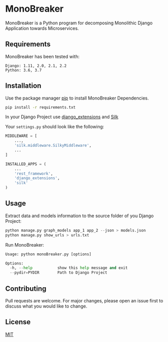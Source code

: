 # MonoBreaker

MonoBreaker is a Python program for decomposing Monolithic Django Application towards Microservices.

## Requirements

MonoBreaker has been tested with:

    Django: 1.11, 2.0, 2.1, 2.2
    Python: 3.6, 3.7


## Installation

Use the package manager [pip](https://pip.pypa.io/en/stable/) to install MonoBreaker Dependencies.

```bash
pip install -r requirements.txt
```
In your Django Project use [django_extensions](https://github.com/django-extensions/django-extensions) and [Silk](https://github.com/jazzband/django-silk)  

Your `settings.py` should look like the following:
```python
MIDDLEWARE = [
    ...,
    'silk.middleware.SilkyMiddleware',
    ...
]

INSTALLED_APPS = (
    ...
    'rest_framework',
    'django_extensions',
    'silk'
)
```

## Usage

Extract data and models information to the source folder of you Django Project:
```python
python manage.py graph_models app_1 app_2 --json > models.json
python manage.py show_urls > urls.txt
```

Run MonoBreaker:
```python
Usage: python monoBreaker.py [options]

Options:
  -h, --help           show this help message and exit
  --pydir=PYDIR        Path to Django Project

```

## Contributing
Pull requests are welcome. For major changes, please open an issue first to discuss what you would like to change.


## License
[MIT](https://choosealicense.com/licenses/mit/)
